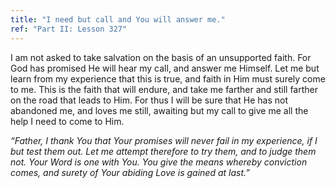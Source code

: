 ```yaml
---
title: "I need but call and You will answer me."
ref: "Part II: Lesson 327"
---
```


I am not asked to take salvation on the basis of an unsupported faith.
For God has promised He will hear my call, and answer me Himself. Let me
but learn from my experience that this is true, and faith in Him must
surely come to me. This is the faith that will endure, and take me
farther and still farther on the road that leads to Him. For thus I will
be sure that He has not abandoned me, and loves me still, awaiting but
my call to give me all the help I need to come to Him.

*“Father, I thank You that Your promises will never fail in my
experience, if I but test them out. Let me attempt therefore to try
them, and to judge them not. Your Word is one with You. You give the means
whereby conviction comes, and surety of Your abiding Love is gained at
last.”*

